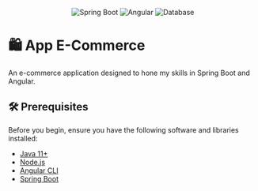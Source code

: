 <p align="center">
  <!-- Spring Boot -->
  <img alt="Spring Boot" src="https://img.shields.io/badge/Spring%20Boot-%236DB33F.svg?&style=for-the-badge&logo=spring-boot&logoColor=white">
  <!-- Angular -->
  <img alt="Angular" src="https://img.shields.io/badge/Angular-%23DD0031.svg?&style=for-the-badge&logo=angular&logoColor=white">
  <!-- Database -->
  <img alt="Database" src="https://img.shields.io/badge/PostgreSQL-white?style=for-the-badge&logo=postgresql">
</p>

# 🛍️ App E-Commerce

An e-commerce application designed to hone my skills in Spring Boot and Angular.

## 🛠️ Prerequisites

Before you begin, ensure you have the following software and libraries installed:

- [Java 11+](https://adoptium.net/fr/marketplace/?version=11)
- [Node.js](https://nodejs.org/)
- [Angular CLI](https://angular.io/cli)
- [Spring Boot](https://spring.io/projects/spring-boot)
